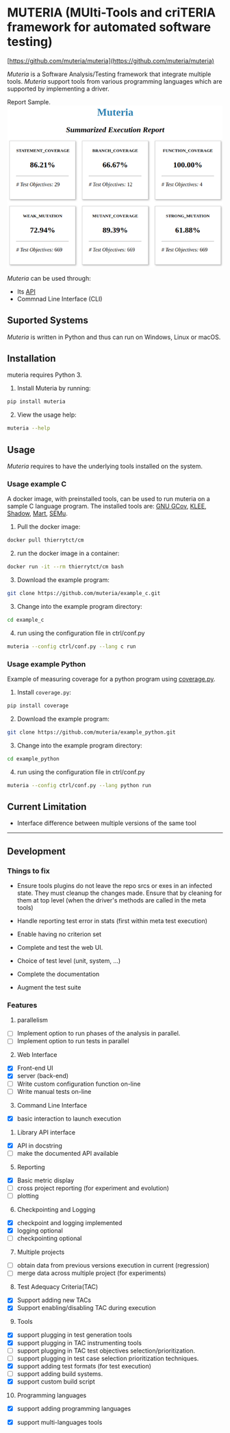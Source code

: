 # MUTERIA (MUlti-Tools and criTERIA framework for automated software testing)
[https://github.com/muteria/muteria](https://github.com/muteria/muteria)

*Muteria* is a Software Analysis/Testing framework that integrate multiple tools. 
*Muteria* support tools from various programming languages which are supported by implementing a driver.

  Report Sample. ![sample](doc/imgs/report_summary.png?raw=true "Title")

*Muteria* can be used through:
- Its [API]()
- Commnad Line Interface (CLI)

## Suported Systems
*Muteria* is written in Python and thus can run on Windows, Linux or macOS.

## Installation
muteria requires Python 3.
1. Install Muteria by running: 
``` bash
pip install muteria
```
2. View the usage help:
```bash
muteria --help
```


## Usage
*Muteria* requires to have the underlying tools installed on the system.
### Usage example C
A docker image, with preinstalled tools, can be used to run muteria on a sample C language program.
The installed tools are: [GNU GCov](https://gcc.gnu.org/onlinedocs/gcc/Gcov.html), [KLEE](https://klee.github.io/), [Shadow](https://srg.doc.ic.ac.uk/projects/shadow/shadow.html), [Mart](https://github.com/thierry-tct/mart), [SEMu](https://github.com/thierry-tct/KLEE-SEMu).
1. Pull the docker image:
``` bash
docker pull thierrytct/cm
```
2. run the docker image in a container:
``` bash
docker run -it --rm thierrytct/cm bash
```

3. Download the example program:
```bash
git clone https://github.com/muteria/example_c.git 
```

3. Change into the example program directory:
```bash
cd example_c
```
4. run using the configuration file in ctrl/conf.py
```bash
muteria --config ctrl/conf.py --lang c run
```

### Usage example Python

Example of measuring coverage for a python program using [coverage.py](https://coverage.readthedocs.io/en/v4.5.x/#).
1. Install `coverage.py`:
``` bash
pip install coverage
```
2. Download the example program:
```bash
git clone https://github.com/muteria/example_python.git 
```
3. Change into the example program directory:
```bash
cd example_python
```
4. run using the configuration file in ctrl/conf.py
```bash
muteria --config ctrl/conf.py --lang python run
```

## Current Limitation
- Interface difference between multiple versions of the same tool 

---
## Development
### Things to fix
- Ensure tools plugins do not leave the repo srcs or exes in an infected state. They must cleanup the changes made. Ensure that by cleaning for them at top level (when the driver's methods are called in the meta tools)
- Handle reporting test error in stats (first within meta test execution)
- Enable having no criterion set

- Complete and test the web UI.
- Choice of test level (unit, system, ...)
- Complete the documentation
- Augment the test suite

### Features 
1. parallelism
- [ ] Implement option to run phases of the analysis in parallel.
- [ ] Implement option to run tests in parallel 
2. Web Interface
- [x] Front-end UI
- [x] server (back-end)
- [ ] Write custom configuration function on-line
- [ ] Write manual tests on-line
3. Command Line Interface
- [x] basic interaction to launch execution
1. Library API interface
- [x] API in docstring 
- [ ] make the documented API available
5. Reporting
- [x] Basic metric display
- [ ] cross project reporting (for experiment and evolution)
- [ ] plotting
6. Checkpointing and Logging
- [x] checkpoint and logging implemented
- [x] logging optional
- [ ] checkpointing optional
7. Multiple projects
- [ ] obtain data from previous versions execution in current (regression)
- [ ] merge data across multiple project (for experiments)
8. Test Adequacy Criteria(TAC)
- [x] Support adding new TACs
- [x] Support enabling/disabling TAC during execution 
9. Tools
- [x] support plugging in test generation tools
- [x] support plugging in TAC instrumenting tools
- [ ] support plugging in TAC test objectives selection/prioritization.
- [ ] support plugging in test case selection prioritization techniques.
- [x] support adding test formats (for test execution)
- [ ] support adding build systems.
- [x] support custom build script 
10. Programming languages
- [x] support adding programming languages
- [x] support multi-languages tools  
  
